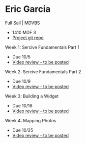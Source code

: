 # Eric Garcia

Full Sail | MDVBS

* 1410 MDF 3
* [Project git repo](https://github.com/ENG618/GarciaEric1410MDF3)

Week 1: Sercive Fundamentals Part 1
* Due 10/5
* [Video review - to be posted](http:templink)

Week 2: Sercive Fundamentals Part 2
* Due 10/9
* [Video review - to be posted](http:templink)

Week 3: Building a Widget
* Due 10/16
* [Video review - to be posted](http:templink)

Week 4: Mapping Photos
* Due 10/25
* [Video review - to be posted](http:templink)
